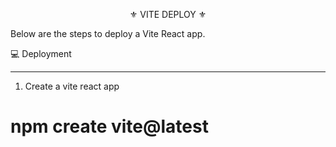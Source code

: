 <p align="center">⚜️ VITE DEPLOY ⚜️</p>

Below are the steps to deploy a Vite React app.

💻 Deployment
<hr>

01. Create a vite react app

<div className="p-10 bg-slate-700">
        <h1>npm create vite@latest</h1>
</div>
